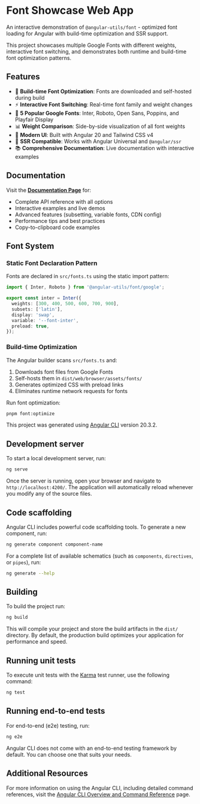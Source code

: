 # Font Showcase Web App

An interactive demonstration of `@angular-utils/font` - optimized font loading for Angular with build-time optimization and SSR support.

This project showcases multiple Google Fonts with different weights, interactive font switching, and demonstrates both runtime and build-time font optimization patterns.

## Features

- 🚀 **Build-time Font Optimization**: Fonts are downloaded and self-hosted during build
- ⚡ **Interactive Font Switching**: Real-time font family and weight changes
- 🎨 **5 Popular Google Fonts**: Inter, Roboto, Open Sans, Poppins, and Playfair Display
- 📊 **Weight Comparison**: Side-by-side visualization of all font weights
- 💅 **Modern UI**: Built with Angular 20 and Tailwind CSS v4
- 🔄 **SSR Compatible**: Works with Angular Universal and `@angular/ssr`
- 📚 **Comprehensive Documentation**: Live documentation with interactive examples

## Documentation

Visit the **[Documentation Page](/docs)** for:

- Complete API reference with all options
- Interactive examples and live demos
- Advanced features (subsetting, variable fonts, CDN config)
- Performance tips and best practices
- Copy-to-clipboard code examples

## Font System

### Static Font Declaration Pattern

Fonts are declared in `src/fonts.ts` using the static import pattern:

```typescript
import { Inter, Roboto } from '@angular-utils/font/google';

export const inter = Inter({
  weights: [300, 400, 500, 600, 700, 900],
  subsets: ['latin'],
  display: 'swap',
  variable: '--font-inter',
  preload: true,
});
```

### Build-time Optimization

The Angular builder scans `src/fonts.ts` and:

1. Downloads font files from Google Fonts
2. Self-hosts them in `dist/web/browser/assets/fonts/`
3. Generates optimized CSS with preload links
4. Eliminates runtime network requests for fonts

Run font optimization:

```bash
pnpm font:optimize
```

This project was generated using [Angular CLI](https://github.com/angular/angular-cli) version 20.3.2.

## Development server

To start a local development server, run:

```bash
ng serve
```

Once the server is running, open your browser and navigate to `http://localhost:4200/`. The application will automatically reload whenever you modify any of the source files.

## Code scaffolding

Angular CLI includes powerful code scaffolding tools. To generate a new component, run:

```bash
ng generate component component-name
```

For a complete list of available schematics (such as `components`, `directives`, or `pipes`), run:

```bash
ng generate --help
```

## Building

To build the project run:

```bash
ng build
```

This will compile your project and store the build artifacts in the `dist/` directory. By default, the production build optimizes your application for performance and speed.

## Running unit tests

To execute unit tests with the [Karma](https://karma-runner.github.io) test runner, use the following command:

```bash
ng test
```

## Running end-to-end tests

For end-to-end (e2e) testing, run:

```bash
ng e2e
```

Angular CLI does not come with an end-to-end testing framework by default. You can choose one that suits your needs.

## Additional Resources

For more information on using the Angular CLI, including detailed command references, visit the [Angular CLI Overview and Command Reference](https://angular.dev/tools/cli) page.
